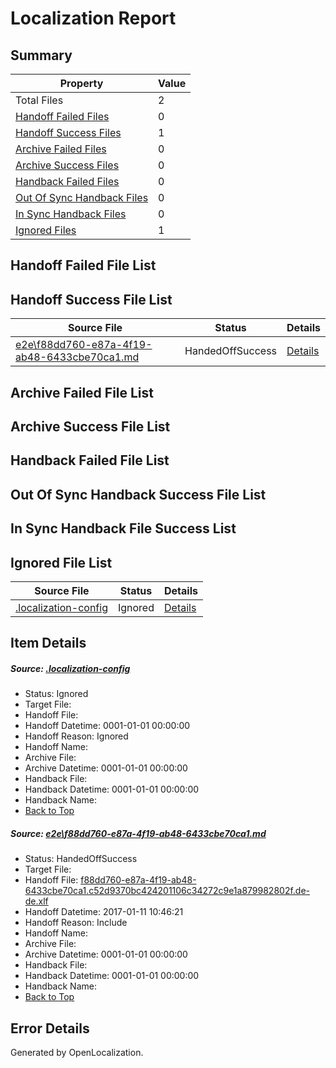 # <a name='report-top'></a> Localization Report

## Summary
 Property | Value 
 -------- | ----- 
 Total Files | 2
[ Handoff Failed Files ](#handoff-failed-list)| 0
[ Handoff Success Files ](#handoff-success-list)| 1
[ Archive Failed Files ](#archive-failed-list)| 0
[ Archive Success Files ](#archive-success-list)| 0
[ Handback Failed Files ](#handback-failed-list)| 0
[ Out Of Sync Handback Files ](#outofsync-handback-success-list)| 0
[ In Sync Handback Files ](#insync-handback-success-list)| 0
[ Ignored Files ](#ignored-list)| 1

## <a name='handoff-failed-list'></a> Handoff Failed File List

## <a name='handoff-success-list'></a> Handoff Success File List
 Source File | Status | Details 
 ----------- | ------ | ------- 
 [e2e\f88dd760-e87a-4f19-ab48-6433cbe70ca1.md](https://github.com/OpenLocalizationTestOrg/ol-test0/blob/8cc2304c1d5d5790cdadfdcb6ab274d49f1e405e/e2e/f88dd760-e87a-4f19-ab48-6433cbe70ca1.md) | HandedOffSuccess | [Details](#5cf9bf606542a857985eed0387682587a5dac8671)

## <a name='archive-failed-list'></a> Archive Failed File List

## <a name='archive-success-list'></a> Archive Success File List

## <a name='handback-failed-list'></a> Handback Failed File List

## <a name='outofsync-handback-success-list'></a> Out Of Sync Handback Success File List

## <a name='insync-handback-success-list'></a> In Sync Handback File Success List

## <a name='ignored-list'></a> Ignored File List
 Source File | Status | Details 
 ----------- | ------ | ------- 
 [.localization-config](https://github.com/OpenLocalizationTestOrg/ol-test0/blob/8cc2304c1d5d5790cdadfdcb6ab274d49f1e405e/.localization-config) | Ignored | [Details](#cb0632cf59c1387fc1742bfb9fa3c47f87e2e5c90)

## Item Details
##### <a name='cb0632cf59c1387fc1742bfb9fa3c47f87e2e5c90'></a> Source: [.localization-config](https://github.com/OpenLocalizationTestOrg/ol-test0/blob/8cc2304c1d5d5790cdadfdcb6ab274d49f1e405e/.localization-config)
* Status: Ignored
* Target File: 
* Handoff File: 
* Handoff Datetime: 0001-01-01 00:00:00
* Handoff Reason: Ignored
* Handoff Name: 
* Archive File: 
* Archive Datetime: 0001-01-01 00:00:00
* Handback File: 
* Handback Datetime: 0001-01-01 00:00:00
* Handback Name: 
* [Back to Top](#report-top)

##### <a name='5cf9bf606542a857985eed0387682587a5dac8671'></a> Source: [e2e\f88dd760-e87a-4f19-ab48-6433cbe70ca1.md](https://github.com/OpenLocalizationTestOrg/ol-test0/blob/8cc2304c1d5d5790cdadfdcb6ab274d49f1e405e/e2e/f88dd760-e87a-4f19-ab48-6433cbe70ca1.md)
* Status: HandedOffSuccess
* Target File: 
* Handoff File: [f88dd760-e87a-4f19-ab48-6433cbe70ca1.c52d9370bc424201106c34272c9e1a879982802f.de-de.xlf](https://github.com/OpenLocalizationTestOrg/ol-test0-handoff/blob/97ae3a609b65e6edf66910756263c57d37f5b82e/ol-handoff/OpenLocalizationTestOrg/ol-test0-dede/shujia/ht/f88dd760-e87a-4f19-ab48-6433cbe70ca1.c52d9370bc424201106c34272c9e1a879982802f.de-de.xlf)
* Handoff Datetime: 2017-01-11 10:46:21
* Handoff Reason: Include
* Handoff Name: 
* Archive File: 
* Archive Datetime: 0001-01-01 00:00:00
* Handback File: 
* Handback Datetime: 0001-01-01 00:00:00
* Handback Name: 
* [Back to Top](#report-top)


## Error Details

Generated by OpenLocalization.
